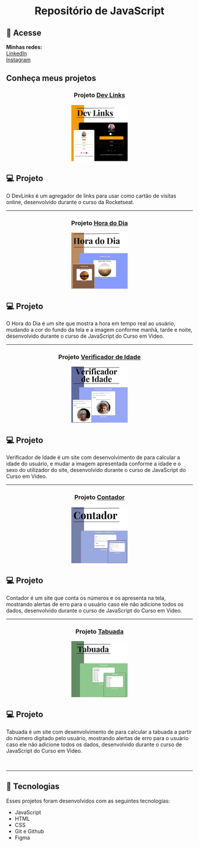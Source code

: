 <h1 align="center">Repositório de JavaScript</h1>

 ## 📲 Acesse
 
 <strong>Minhas redes:</strong>
<br>
 [LinkedIn](https://linkedin.com/in/marianabelo26/)
 <br>
 [Instagram](https://instagram.com/mariana_.belo)
 
<h2>Conheça meus projetos</h2>

<h3 align="center">Projeto <a href='https://marianabelo26.github.io/javascript/dev-links/index.html' target='_blank'>Dev Links</a></h3>
<p align="center">
  <img alt="projeto Dev Links" src="dev.jpg" width="30%">
</p>

## 💻 Projeto

O DevLinks é um agregador de links para usar como cartão de visitas online, desenvolvido durante o curso da Rocketseat.
<hr>
<h3 align="center">Projeto <a href='https://marianabelo26.github.io/javascript/hora-do-dia/index.html' target='_blank'>Hora do Dia</a></h3>
<p align="center">
  <img alt="projeto Hora do Dia" src="hora.jpg" width="30%">
</p>

## 💻 Projeto

O Hora do Dia é um site que mostra a hora em tempo real ao usuário, mudando a cor do fundo da tela e a imagem conforme manhã, tarde e noite, desenvolvido durante o curso de JavaScript do Curso em Video.
<hr>
<h3 align="center">Projeto  <a href='https://marianabelo26.github.io/javascript/verificador-de-idade/index.html' target='_blank'>Verificador de Idade</a></h3>
<p align="center">
  <img alt="projeto Verificador de Idade" src="idade.jpg" width="30%">
</p>

## 💻 Projeto

Verificador de Idade é um site com desenvolvimento de para calcular a idade do usuário, e mudar a imagem apresentada conforme a idade e o sexo do utilizador do site, desenvolvido durante o curso de JavaScript do Curso em Video.
<hr>
<h3 align="center">Projeto  <a href='https://marianabelo26.github.io/javascript/contador/index.html' target='_blank'>Contador</a></h3>
<p align="center">
  <img alt="projeto Contador" src="contador.jpg" width="30%">
</p>

## 💻 Projeto

Contador é um site que conta os números e os apresenta na tela, mostrando alertas de erro para o usuário caso ele não adicione todos os dados, desenvolvido durante o curso de JavaScript do Curso em Video.
<hr>
<h3 align="center">Projeto  <a href='https://marianabelo26.github.io/javascript/tabuada/index.html' target='_blank'>Tabuada</a></h3>
<p align="center">
  <img alt="projeto Tabuada" src="tabuada.jpg" width="30%">
</p>

## 💻 Projeto

Tabuada é um site com desenvolvimento de para calcular a tabuada a partir do número digitado pelo usuário, mostrando alertas de erro para o usuário caso ele não adicione todos os dados, desenvolvido durante o curso de JavaScript do Curso em Video.

<br>
<hr>

## 🚀 Tecnologias

Esses projetos foram desenvolvidos com as seguintes tecnologias:

- JavaScript
- HTML
- CSS
- Git e Github
- Figma
